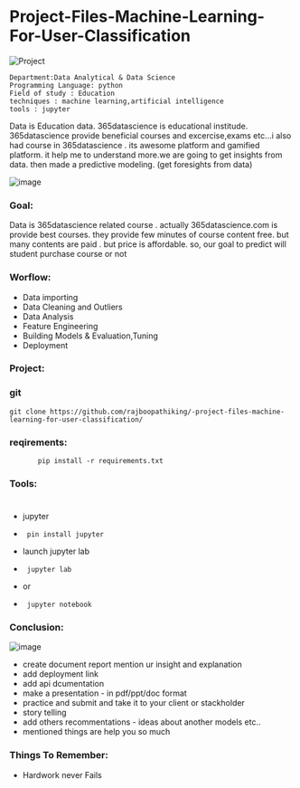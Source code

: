 # Project-Files-Machine-Learning-For-User-Classification

![Project](https://images.unsplash.com/photo-1501504905252-473c47e087f8?q=80&w=3174&auto=format&fit=crop&ixlib=rb-4.0.3&ixid=M3wxMjA3fDB8MHxwaG90by1wYWdlfHx8fGVufDB8fHx8fA%3D%3D)

    Department:Data Analytical & Data Science
    Programming Language: python
    Field of study : Education 
    techniques : machine learning,artificial intelligence
    tools : jupyter

Data is Education data. 365datascience is educational institude. 365datascience provide beneficial courses and excercise,exams etc...i also had course in 365datascience . its awesome platform and gamified platform. it help me to understand more.we are going to get insights from data. then made a predictive modeling. (get foresights from data)

![image](https://images.unsplash.com/photo-1517048676732-d65bc937f952?q=80&w=2940&auto=format&fit=crop&ixlib=rb-4.0.3&ixid=M3wxMjA3fDB8MHxwaG90by1wYWdlfHx8fGVufDB8fHx8fA%3D%3D)

### Goal:
   Data is 365datascience related course . actually 365datascience.com is provide best courses. they provide few minutes of course content free. but many contents are paid . but price is affordable. so, our goal to predict will student purchase course or not

### Worflow:
   * Data importing
   * Data Cleaning and Outliers
   * Data Analysis
   * Feature Engineering
   * Building Models & Evaluation,Tuning
   * Deployment

### Project:
   ### git
    git clone https://github.com/rajboopathiking/-project-files-machine-learning-for-user-classification/
   ### reqirements:
           pip install -r requirements.txt

### Tools:
   #
   * jupyter 
   *      pin install jupyter
   *  launch jupyter lab
   *      jupyter lab
   *  or
   *      jupyter notebook
         
### Conclusion:

![image](https://images.unsplash.com/photo-1499750310107-5fef28a66643?q=80&w=2940&auto=format&fit=crop&ixlib=rb-4.0.3&ixid=M3wxMjA3fDB8MHxwaG90by1wYWdlfHx8fGVufDB8fHx8fA%3D%3D)

   * create document report mention ur insight and explanation
   * add deployment link
   * add api dcumentation
   * make a presentation - in pdf/ppt/doc format
   * practice and submit and take it to your client or stackholder
   * story telling
   * add others recommentations - ideas about another models etc..
   * mentioned things are help you so much

### Things To Remember:
  * Hardwork never Fails

